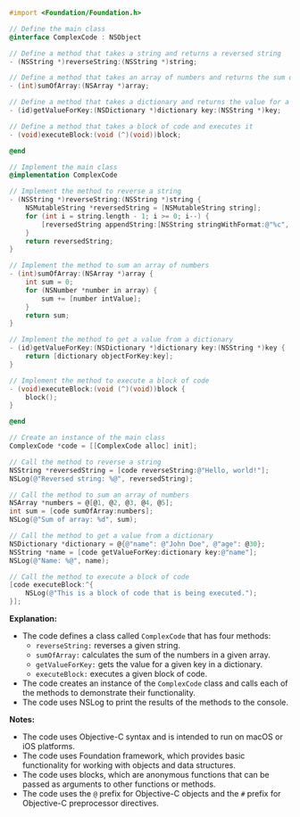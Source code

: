 ```objective-c
#import <Foundation/Foundation.h>

// Define the main class
@interface ComplexCode : NSObject

// Define a method that takes a string and returns a reversed string
- (NSString *)reverseString:(NSString *)string;

// Define a method that takes an array of numbers and returns the sum of the numbers
- (int)sumOfArray:(NSArray *)array;

// Define a method that takes a dictionary and returns the value for a given key
- (id)getValueForKey:(NSDictionary *)dictionary key:(NSString *)key;

// Define a method that takes a block of code and executes it
- (void)executeBlock:(void (^)(void))block;

@end

// Implement the main class
@implementation ComplexCode

// Implement the method to reverse a string
- (NSString *)reverseString:(NSString *)string {
    NSMutableString *reversedString = [NSMutableString string];
    for (int i = string.length - 1; i >= 0; i--) {
        [reversedString appendString:[NSString stringWithFormat:@"%c", [string characterAtIndex:i]]];
    }
    return reversedString;
}

// Implement the method to sum an array of numbers
- (int)sumOfArray:(NSArray *)array {
    int sum = 0;
    for (NSNumber *number in array) {
        sum += [number intValue];
    }
    return sum;
}

// Implement the method to get a value from a dictionary
- (id)getValueForKey:(NSDictionary *)dictionary key:(NSString *)key {
    return [dictionary objectForKey:key];
}

// Implement the method to execute a block of code
- (void)executeBlock:(void (^)(void))block {
    block();
}

@end

// Create an instance of the main class
ComplexCode *code = [[ComplexCode alloc] init];

// Call the method to reverse a string
NSString *reversedString = [code reverseString:@"Hello, world!"];
NSLog(@"Reversed string: %@", reversedString);

// Call the method to sum an array of numbers
NSArray *numbers = @[@1, @2, @3, @4, @5];
int sum = [code sumOfArray:numbers];
NSLog(@"Sum of array: %d", sum);

// Call the method to get a value from a dictionary
NSDictionary *dictionary = @{@"name": @"John Doe", @"age": @30};
NSString *name = [code getValueForKey:dictionary key:@"name"];
NSLog(@"Name: %@", name);

// Call the method to execute a block of code
[code executeBlock:^{
    NSLog(@"This is a block of code that is being executed.");
}];
```

**Explanation:**

* The code defines a class called `ComplexCode` that has four methods:
    * `reverseString:` reverses a given string.
    * `sumOfArray:` calculates the sum of the numbers in a given array.
    * `getValueForKey:` gets the value for a given key in a dictionary.
    * `executeBlock:` executes a given block of code.
* The code creates an instance of the `ComplexCode` class and calls each of the methods to demonstrate their functionality.
* The code uses NSLog to print the results of the methods to the console.

**Notes:**

* The code uses Objective-C syntax and is intended to run on macOS or iOS platforms.
* The code uses Foundation framework, which provides basic functionality for working with objects and data structures.
* The code uses blocks, which are anonymous functions that can be passed as arguments to other functions or methods.
* The code uses the `@` prefix for Objective-C objects and the `#` prefix for Objective-C preprocessor directives.